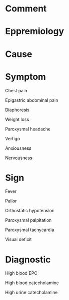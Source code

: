 # Comment

# Eppremiology

# Cause

# Symptom

Chest pain

Epigastric abdominal pain

Diaphoresis

Weight loss

Paroxysmal headache

Vertigo

Anxiousness

Nervousness

# Sign

Fever

Pallor

Orthostatic hypotension

Paroxysmal palpitation

Paroxysmal tachycardia

Visual deficit

# Diagnostic

High blood EPO

High blood catecholamine

High urine catecholamine
